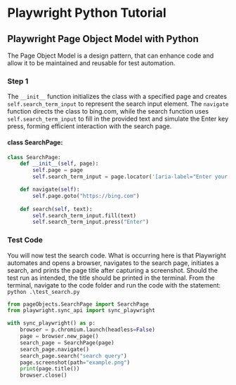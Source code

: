 # Playwright Python Tutorial
## Playwright Page Object Model with Python
The Page Object Model is a design pattern, that can enhance code and allow it to be maintained and reusable for test automation.

### Step 1

The `__init__` function initializes the class with a specified page and creates `self.search_term_input` to represent the search input element. 
The `navigate` function directs the class to bing.com, while the search function uses `self.search_term_input` to fill in the provided text and simulate the Enter key press, forming efficient interaction with the search page.

#### class SearchPage:
```py
class SearchPage:    
    def __init__(self, page):
        self.page = page
        self.search_term_input = page.locator('[aria-label="Enter your search term"]')

    def navigate(self):
        self.page.goto("https://bing.com")
    
    def search(self, text):
        self.search_term_input.fill(text)
        self.search_term_input.press("Enter")
```
        
### Test Code

You will now test the search code. 
What is occurring here is that Playwright automates and opens a browser, navigates to the search page, initiates a search, and prints the page title after capturing a screenshot. 
Should the test run as intended, the title should be printed in the terminal. 
From the terminal, navigate to the code folder and run the code with the statement: `python .\test_search.py`

```py
from pageObjects.SearchPage import SearchPage
from playwright.sync_api import sync_playwright

with sync_playwright() as p:
    browser = p.chromium.launch(headless=False)
    page = browser.new_page()
    search_page = SearchPage(page)
    search_page.navigate()
    search_page.search("search query")
    page.screenshot(path="example.png")
    print(page.title())
    browser.close() 
```
